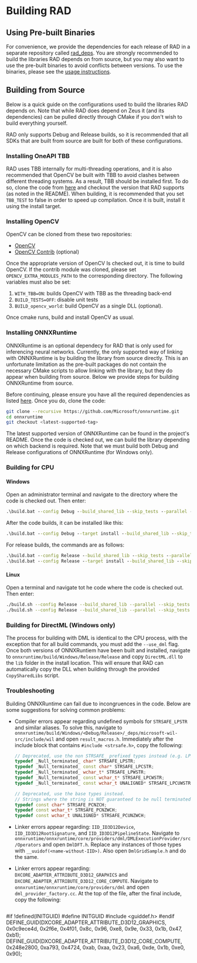 # Building RAD

## Using Pre-built Binaries

For convenience, we provide the dependencies for each release of RAD in a separate
repository called [rad_deps](https://github.com/marovira/rad_deps). You are strongly
recommended to build the libraries RAD depends on from source, but you may also want to
use the pre-built binaries to avoid conflicts between versions. To use the binaries,
please see the [usage
instructions](https://github.com/marovira/rad_deps/blob/master/README.md).

## Building from Source

Below is a quick guide on the configurations used to build the libraries RAD depends on.
Note that while RAD does depend on Zeus it (and its dependencies) can be pulled directly
through CMake if you don't wish to build everything yourself.

RAD only supports Debug and Release builds, so it is recommended that all SDKs that are
built from source are built for both of these configurations.

### Installing OneAPI TBB

RAD uses TBB internally for multi-threading operations, and it is also recommended that
OpenCV be built with TBB to avoid clashes between different threading systems. As a
result, TBB should be installed first. To do so, clone the code from
[here](https://github.com/oneapi-src/oneTBB) and checkout the version that RAD supports
(as noted in the README). When building, it is recommended that you set `TBB_TEST` to
false in order to speed up compilation. Once it is built, install it using the install
target.

### Installing OpenCV

OpenCV can be cloned from these two repositories:

* [OpenCV](https://github.com/opencv/opencv)
* [OpenCV Contrib](https://github.com/opencv/opencv_contrib) (optional)

Once the appropriate version of OpenCV Is checked out, it is time to build OpenCV. If the
contrib module was cloned, please set `OPENCV_EXTRA_MODULES_PATH` to the corresponding
directory. The following variables must also be set:

1. `WITH_TBB=ON`: builds OpenCV with TBB as the threading back-end
2. `BUILD_TESTS=OFF`: disable unit tests
3. `BUILD_opencv_world`: build OpenCV as a single DLL (optional).

Once cmake runs, build and install OpenCV as usual.

### Installing ONNXRuntime

ONNXRuntime is an optional dependecy for RAD that is only used for inferencing neural
networks. Currently, the only supported way of linking with ONNXRuntime is by building the
library from source directly. This is an unfortunate limitation as the pre-built packages
do not contain the necessary CMake scripts to allow linking with the library, but they do
appear when building from source. Below we provide steps for building ONNXRuntime from
source.

Before continuing, please ensure you have all the required dependencies as listed
[here](https://onnxruntime.ai/docs/build/inferencing.html). Once you do, clone the code:

```bash
git clone --recursive https://github.com/Microsoft/onnxruntime.git
cd onnxruntime
git checkout <latest-supported-tag>
```

The latest supported version of ONNXRuntime can be found in the project's README. Once the
code is checked out, we can build the library depending on which backend is required. Note
that we must build both Debug and Release configurations of ONNXRuntime (for Windows
only).

### Building for CPU

#### Windows

Open an administrator terminal and navigate to the directory where the code is checked
out. Then enter:

```bat
.\build.bat --config Debug --build_shared_lib --skip_tests --parallel --cmake_generator "Visual Studio 17 2022" --cmake_extra_defines CMAKE_DEBUG_POSTFIX=d
```

After the code builds, it can be installed like this:

```bat
.\build.bat --config Debug --target install --build_shared_lib --skip_tests --parallel --cmake_generator "Visual Studio 17 2022" --cmake_extra_defines CMAKE_DEBUG_POSTFIX=d
```

For release builds, the commands are as follows:

```bat
.\build.bat --config Release --build_shared_lib --skip_tests --parallel --cmake_generator "Visual Studio 17 2022"
.\build.bat --config Release --target install --build_shared_lib --skip_tests --parallel --cmake_generator "Visual Studio 17 2022"
```

#### Linux

Open a terminal and navigate tot he code where the code is checked out. Then enter:

```sh
./build.sh --config Release --build_shared_lib --parallel --skip_tests
./build.sh --config Release --build_shared_lib --parallel --skip_tests --target install
```

### Building for DirectML (Windows only)

The process for building with DML is identical to the CPU process, with the exception that
for all build commands, you must add the `--use_dml` flag. Once both versions of
ONNXRuntiem have been built and installed, navigate to
`onnxruntime/build/Windows/Release/Release` and copy `DirectML.dll` to the `lib` folder in
the install location. This will ensure that RAD can automatically copy the DLL when
building through the provided `CopySharedLibs` script.

### Troubleshooting

Building ONNXRuntime can fail due to incongruences in the code. Below are some
suggestions for solving common problems:

* Compiler errors appear regarding undefined symbols for `STRSAFE_LPSTR` and similar
  aliases. To solve this, navigate to
  `onnxruntime/build/Windows/<Debug/Release>/_deps/microsoft-wil-src/include/wil` and open
  `result_macros.h`. Immediately after the include block that contains `#include
  <strsafe.h>`, copy the following:

  ```c++
  // Deprecated, use the non STRSAFE_ prefixed types instead (e.g. LPSTR or PSTR) as they are the same as these.
  typedef _Null_terminated_ char* STRSAFE_LPSTR;
  typedef _Null_terminated_ const char* STRSAFE_LPCSTR;
  typedef _Null_terminated_ wchar_t* STRSAFE_LPWSTR;
  typedef _Null_terminated_ const wchar_t* STRSAFE_LPCWSTR;
  typedef _Null_terminated_ const wchar_t UNALIGNED* STRSAFE_LPCUWSTR;

  // Deprecated, use the base types instead.
  // Strings where the string is NOT guaranteed to be null terminated (does not have _Null_terminated_).
  typedef const char* STRSAFE_PCNZCH;
  typedef const wchar_t* STRSAFE_PCNZWCH;
  typedef const wchar_t UNALIGNED* STRSAFE_PCUNZWCH;
  ```

* Linker errors appear regarding: `IID_ID3D12Device`, `IID_ID3D12RootSignature`, and
    `IID_ID3D12PipelineState`. Navigate to
    `onnxruntime/onnxruntime/core/providers/dml/DMLExecutionProvider/src/Operators` and
    open `DmlDFT.h`. Replace any instances of those types with
    `__uuidof(<name-without-IID>)`. Also open `DmlGridSample.h` and do the same.

* Linker errors appear regarding: `DXCORE_ADAPTER_ATTRIBUTE_D3D12_GRAPHICS` and
  `DXCORE_ADAPTER_ATTRIBUTE_D3D12_CORE_COMPUTE`. Navigate to
  `onnxruntime/onnxruntime/core/providers/dml` and open `dml_provider_factory.cc`. At the
  top of the file, after the final include, copy the following:

  ```c++
#if !defined(INITGUID)
#define INITGUID
#include <guiddef.h>
#endif
DEFINE_GUID(DXCORE_ADAPTER_ATTRIBUTE_D3D12_GRAPHICS, 0x0c9ece4d, 0x2f6e, 0x4f01, 0x8c, 0x96, 0xe8, 0x9e, 0x33, 0x1b, 0x47, 0xb1);
DEFINE_GUID(DXCORE_ADAPTER_ATTRIBUTE_D3D12_CORE_COMPUTE, 0x248e2800, 0xa793, 0x4724, 0xab, 0xaa, 0x23, 0xa6, 0xde, 0x1b, 0xe0, 0x90);
  ```

